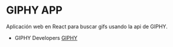 # GIPHY APP

Aplicación web en React para buscar gifs usando la api de GIPHY.

- GIPHY Developers [GIPHY](https://developers.giphy.com/)
